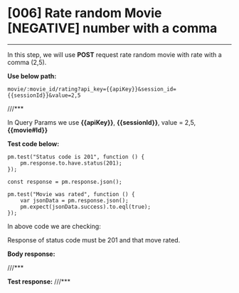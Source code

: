 # [006] Rate random Movie [NEGATIVE] number with a comma
___

In this step, we will use __POST__ request rate random movie with rate with a comma (2,5).

__Use below path:__
```
movie/:movie_id/rating?api_key={{apiKey}}&session_id={{sessionId}}&value=2,5
```
///***
 
In Query Params we use __{{apiKey}}__, __{{sessionId}}__, value = 2,5, __{{movie#Id}}__

__Test code below:__
```
pm.test("Status code is 201", function () {
    pm.response.to.have.status(201);
});

const response = pm.response.json();

pm.test("Movie was rated", function () {
    var jsonData = pm.response.json();
    pm.expect(jsonData.success).to.eql(true);
});
```
In above code we are checking:

Response of status code must be 201 and that move rated.

__Body response:__

///***
 
__Test response:__
///***
 
